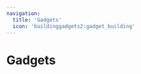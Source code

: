 ```yaml
---
navigation:
  title: 'Gadgets'
  icon: 'buildinggadgets2:gadget_building'
---
```


# Gadgets

<SubPages />
